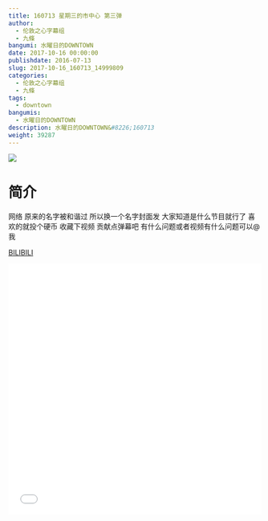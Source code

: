 ```yaml
---
title: 160713 星期三的市中心 第三弹
author: 
  - 伦敦之心字幕组
  - 九條
bangumi: 水曜日的DOWNTOWN
date: 2017-10-16 00:00:00
publishdate: 2016-07-13
slug: 2017-10-16_160713_14999809
categories: 
  - 伦敦之心字幕组
  - 九條
tags: 
  - downtown
bangumis: 
  - 水曜日的DOWNTOWN
description: 水曜日的DOWNTOWN&#8226;160713
weight: 39287
---
```


![](https://i.imgur.com/4GLKp5p.jpg)

# 简介  
网络
原来的名字被和谐过 所以换一个名字封面发 大家知道是什么节目就行了 喜欢的就投个硬币 收藏下视频 贡献点弹幕吧 有什么问题或者视频有什么问题可以@我

  [BILIBILI](https://www.bilibili.com/video/av14999809/)


<div class="vcontainer">  <iframe class='video' src="//www.bilibili.com/blackboard/player.html?aid=14999809" width="100%" height="500" frameborder="0" allowfullscreen="allowfullscreen"></iframe></div>
